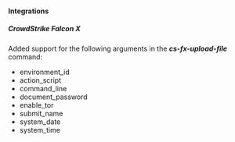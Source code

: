 
#### Integrations
##### CrowdStrike Falcon X
Added support for the following arguments in the ***cs-fx-upload-file*** command:
- environment_id
- action_script
- command_line
- document_password
- enable_tor
- submit_name
- system_date
- system_time